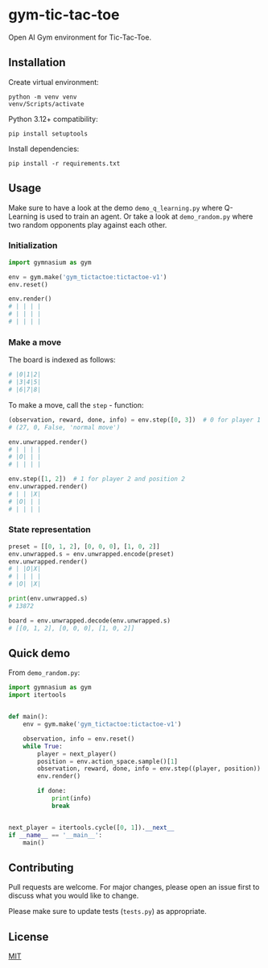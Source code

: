 # gym-tic-tac-toe

Open AI Gym environment for Tic-Tac-Toe.

## Installation

Create virtual environment:

```
python -m venv venv
venv/Scripts/activate
```

Python 3.12+ compatibility:

```
pip install setuptools
```

Install dependencies:

```
pip install -r requirements.txt
```

## Usage

Make sure to have a look at the demo `demo_q_learning.py` where Q-Learning is used to train an agent.
Or take a look at `demo_random.py` where two random opponents play against each other.

### Initialization

```python
import gymnasium as gym

env = gym.make('gym_tictactoe:tictactoe-v1')
env.reset()

env.render()
# | | | |
# | | | |
# | | | |
```

### Make a move

The board is indexed as follows:

```python
# |0|1|2|
# |3|4|5|
# |6|7|8|
```

To make a move, call the `step` - function:

```python
(observation, reward, done, info) = env.step([0, 3])  # 0 for player 1 and position 3
# (27, 0, False, 'normal move')

env.unwrapped.render()
# | | | |
# |O| | |
# | | | |

env.step([1, 2])  # 1 for player 2 and position 2
env.unwrapped.render()
# | | |X|
# |O| | |
# | | | |
```

### State representation

```python
preset = [[0, 1, 2], [0, 0, 0], [1, 0, 2]]
env.unwrapped.s = env.unwrapped.encode(preset)
env.unwrapped.render()
# | |O|X|
# | | | |
# |O| |X|

print(env.unwrapped.s)
# 13872

board = env.unwrapped.decode(env.unwrapped.s)
# [[0, 1, 2], [0, 0, 0], [1, 0, 2]]
```

###

## Quick demo

From `demo_random.py`:

```python
import gymnasium as gym
import itertools


def main():
    env = gym.make('gym_tictactoe:tictactoe-v1')

    observation, info = env.reset()
    while True:
        player = next_player()
        position = env.action_space.sample()[1]
        observation, reward, done, info = env.step((player, position))
        env.render()

        if done:
            print(info)
            break


next_player = itertools.cycle([0, 1]).__next__
if __name__ == '__main__':
    main()

```

## Contributing

Pull requests are welcome. For major changes, please open an issue first to discuss what you would like to change.

Please make sure to update tests (`tests.py`) as appropriate.

## License

[MIT](https://choosealicense.com/licenses/mit/)
